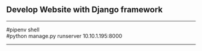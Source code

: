 ## Develop Website with Django framework
----------------------------------------------
#pipenv shell\
#python manage.py runserver 10.10.1.195:8000<br>


----------------------------------------------
